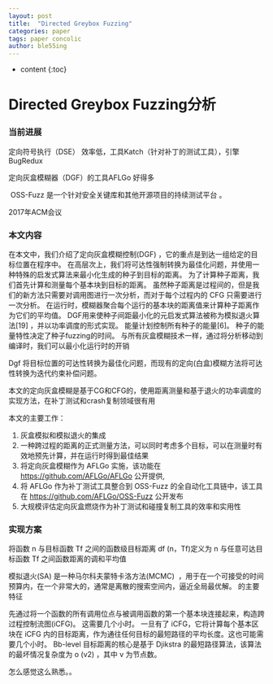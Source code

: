 ```yaml
---
layout: post
title:  "Directed Greybox Fuzzing"
categories: paper
tags: paper concolic
author: ble55ing
---
```


* content
{:toc}
# Directed Greybox Fuzzing分析    

### 当前进展

定向符号执行（DSE） 效率低，工具Katch（针对补丁的测试工具），引擎BugRedux 

定向灰盒模糊器（DGF）的工具AFLGo 好得多

 OSS-Fuzz 是一个针对安全关键库和其他开源项目的持续测试平台 。

2017年ACM会议

### 本文内容

在本文中，我们介绍了定向灰盒模糊控制(DGF) ，它的重点是到达一组给定的目标位置在程序中。 在高层次上，我们将可达性强制转换为最佳化问题，并使用一种特殊的启发式算法来最小化生成的种子到目标的距离。 为了计算种子距离，我们首先计算和测量每个基本块到目标的距离。 虽然种子距离是过程间的，但是我们的新方法只需要对调用图进行一次分析，而对于每个过程内的 CFG 只需要进行一次分析。 在运行时，模糊器聚合每个运行的基本块的距离值来计算种子距离作为它们的平均值。 DGF用来使种子间距最小化的元启发式算法被称为模拟退火算法[19] ，并以功率调度的形式实现。 能量计划控制所有种子的能量[6]。 种子的能量特性决定了种子fuzzing的时间。 与所有灰盒模糊技术一样，通过将分析移动到编译时，我们可以最小化运行时的开销 

Dgf 将目标位置的可达性转换为最佳化问题，而现有的定向(白盒)模糊方法将可达性转换为迭代约束补偿问题。 

本文的定向灰盒模糊是基于CG和CFG的，使用距离测量和基于退火的功率调度的实现方法，在补丁测试和crash复制领域很有用

本文的主要工作：

1. 灰盒模拟和模拟退火的集成 
2. 一种跨过程的距离的正式测量方法，可以同时考虑多个目标，可以在测量时有效地预先计算，并在运行时得到最佳结果 
3. 将定向灰盒模糊作为 AFLGo 实施，该功能在 https://github.com/AFLGo/AFLGo 公开提供, 
4. 将 AFLGo 作为补丁测试工具整合到 OSS-Fuzz 的全自动化工具链中，该工具在 https://github.com/AFLGo/OSS-Fuzz 公开发布
5. 大规模评估定向灰盒燃烧作为补丁测试和碰撞复制工具的效率和实用性 

### 实现方案

将函数 n 与目标函数 Tf 之间的函数级目标距离 df (n，Tf)定义为 n 与任意可达目标函数 Tf 之间函数距离的调和平均值 

模拟退火(SA) 是一种马尔科夫蒙特卡洛方法(MCMC)  ，用于在一个可接受的时间预算内，在一个非常大的，通常是离散的搜索空间内，逼近全局最优解。 的主要特征 

先通过将一个函数的所有调用位点与被调用函数的第一个基本块连接起来，构造跨过程控制流图(iCFG)。 这需要几个小时。 一旦有了 iCFG，它将计算每个基本区块在 iCFG 内的目标距离，作为通往任何目标的最短路径的平均长度。这也可能需要几个小时。 Bb-level 目标距离的核心是基于 Djikstra 的最短路径算法，该算法的最坏情况复杂度为 o (v2) ，其中 v 为节点数。  

怎么感觉这么熟悉。。





